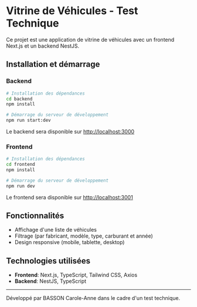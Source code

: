 # Vitrine de Véhicules - Test Technique

Ce projet est une application de vitrine de véhicules avec un frontend Next.js et un backend NestJS.

## Installation et démarrage

### Backend

```bash
# Installation des dépendances
cd backend
npm install

# Démarrage du serveur de développement
npm run start:dev
```

Le backend sera disponible sur [http://localhost:3000](http://localhost:3000)

### Frontend

```bash
# Installation des dépendances
cd frontend
npm install

# Démarrage du serveur de développement
npm run dev
```

Le frontend sera disponible sur [http://localhost:3001](http://localhost:3001)

## Fonctionnalités

- Affichage d'une liste de véhicules
- Filtrage (par fabricant, modèle, type, carburant et année)
- Design responsive (mobile, tablette, desktop)

## Technologies utilisées

- **Frontend**: Next.js, TypeScript, Tailwind CSS, Axios
- **Backend**: NestJS, TypeScript

---

Développé par BASSON Carole-Anne dans le cadre d'un test technique.